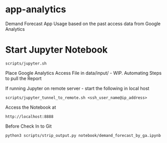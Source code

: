 # app-analytics

Demand Forecast App Usage based on the past access data from Google Analytics

# Start Jupyter Notebook

```
scripts/jupyter.sh 
```

Place Google Analytics Access File in data/input/ - WIP. Automating Steps to pull the Report

If running Jupyter on remote server - start the following in local host

```
scripts/jupyter_tunnel_to_remote.sh <ssh_user_name@ip_address>
```

Access the Notebook at 

```
http://localhost:8888
```

Before Check In to Git 

```
python3 scripts/strip_output.py notebook/demand_forecast_by_ga.ipynb
```

